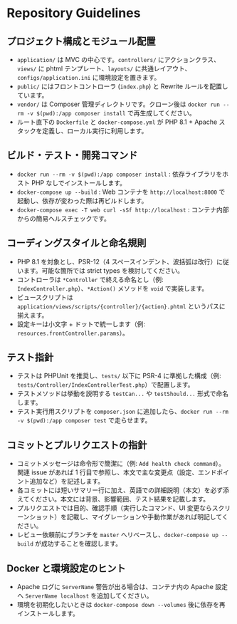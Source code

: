# Repository Guidelines

## プロジェクト構成とモジュール配置
- `application/` は MVC の中心です。`controllers/` にアクションクラス、`views/` に phtml テンプレート、`layouts/` に共通レイアウト、`configs/application.ini` に環境設定を置きます。
- `public/` にはフロントコントローラ (`index.php`) と Rewrite ルールを配置しています。
- `vendor/` は Composer 管理ディレクトリです。クローン後は `docker run --rm -v $(pwd):/app composer install` で再生成してください。
- ルート直下の `Dockerfile` と `docker-compose.yml` が PHP 8.1 + Apache スタックを定義し、ローカル実行に利用します。

## ビルド・テスト・開発コマンド
- `docker run --rm -v $(pwd):/app composer install` : 依存ライブラリをホスト PHP なしでインストールします。
- `docker-compose up --build` : Web コンテナを `http://localhost:8000` で起動し、依存が変わった際は再ビルドします。
- `docker-compose exec -T web curl -sSf http://localhost` : コンテナ内部からの簡易ヘルスチェックです。

## コーディングスタイルと命名規則
- PHP 8.1 を対象とし、PSR-12（4 スペースインデント、波括弧は改行）に従います。可能な箇所では strict types を検討してください。
- コントローラは `*Controller` で終える命名とし（例: `IndexController.php`）、`*Action()` メソッドを `void` で実装します。
- ビュースクリプトは `application/views/scripts/{controller}/{action}.phtml` というパスに揃えます。
- 設定キーは小文字 + ドットで統一します（例: `resources.frontController.params`）。

## テスト指針
- テストは PHPUnit を推奨し、`tests/` 以下に PSR-4 に準拠した構成（例: `tests/Controller/IndexControllerTest.php`）で配置します。
- テストメソッドは挙動を説明する `testCan...` や `testShould...` 形式で命名します。
- テスト実行用スクリプトを `composer.json` に追加したら、`docker run --rm -v $(pwd):/app composer test` で走らせます。

## コミットとプルリクエストの指針
- コミットメッセージは命令形で簡潔に（例: `Add health check command`）。関連 issue があれば 1 行目で参照し、本文で主な変更点（設定、エンドポイント追加など）を記述します。
- 各コミットには短いサマリー行に加え、英語での詳細説明（本文）を必ず添えてください。本文には背景、影響範囲、テスト結果を記載します。
- プルリクエストでは目的、確認手順（実行したコマンド、UI 変更ならスクリーンショット）を記載し、マイグレーションや手動作業があれば明記してください。
- レビュー依頼前にブランチを `master` へリベースし、`docker-compose up --build` が成功することを確認します。

## Docker と環境設定のヒント
- Apache ログに `ServerName` 警告が出る場合は、コンテナ内の Apache 設定へ `ServerName localhost` を追加してください。
- 環境を初期化したいときは `docker-compose down --volumes` 後に依存を再インストールします。
